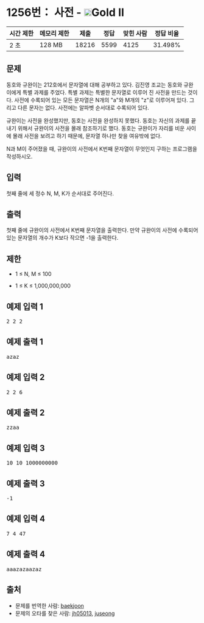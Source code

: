 # 1256번： 사전 - <img src="https://static.solved.ac/tier_small/14.svg" style="height:20px" />Gold II


| 시간 제한 | 메모리 제한 | 제출 | 정답 | 맞힌 사람 | 정답 비율 |
| --- | --- | --- | --- | --- | --- |
| 2 초 | 128 MB | 18216 | 5599 | 4125 | 31.498% |


## 문제


동호와 규완이는 212호에서 문자열에 대해 공부하고 있다. 김진영 조교는 동호와 규완이에게 특별 과제를 주었다. 특별 과제는 특별한 문자열로 이루어 진 사전을 만드는 것이다. 사전에 수록되어 있는 모든 문자열은 N개의 "a"와 M개의 "z"로 이루어져 있다. 그리고 다른 문자는 없다. 사전에는 알파벳 순서대로 수록되어 있다.

규완이는 사전을 완성했지만, 동호는 사전을 완성하지 못했다. 동호는 자신의 과제를 끝내기 위해서 규완이의 사전을 몰래 참조하기로 했다. 동호는 규완이가 자리를 비운 사이에 몰래 사전을 보려고 하기 때문에, 문자열 하나만 찾을 여유밖에 없다.

N과 M이 주어졌을 때, 규완이의 사전에서 K번째 문자열이 무엇인지 구하는 프로그램을 작성하시오.




## 입력


첫째 줄에 세 정수 N, M, K가 순서대로 주어진다.




## 출력


첫째 줄에 규완이의 사전에서 K번째 문자열을 출력한다. 만약 규완이의 사전에 수록되어 있는 문자열의 개수가 K보다 작으면 -1을 출력한다.




## 제한


- 1 ≤ N, M ≤ 100

- 1 ≤ K ≤ 1,000,000,000





## 예제 입력 1


<pre>2 2 2
</pre>


## 예제 출력 1


<pre>azaz
</pre>




## 예제 입력 2


<pre>2 2 6
</pre>


## 예제 출력 2


<pre>zzaa
</pre>




## 예제 입력 3


<pre>10 10 1000000000
</pre>


## 예제 출력 3


<pre>-1
</pre>




## 예제 입력 4


<pre>7 4 47
</pre>


## 예제 출력 4


<pre>aaazazaazaz
</pre>






## 출처


- 문제를 번역한 사람: [baekjoon](/user/baekjoon)
- 문제의 오타를 찾은 사람: [jh05013](/user/jh05013), [juseong](/user/juseong)




